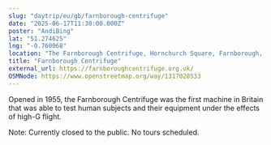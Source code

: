 ```yaml
---
slug: "daytrip/eu/gb/farnborough-centrifuge"
date: "2025-06-17T11:30:00.000Z"
poster: "AndiBing"
lat: "51.274625"
lng: "-0.760068"
location: "The Farnborough Centrifuge, Hornchurch Square, Farnborough, Hampshire, England, GU14 6FW, United Kingdom"
title: "Farnborough Centrifuge"
external_url: https://farnboroughcentrifuge.org.uk/
OSMNode: https://www.openstreetmap.org/way/1317028533
---
```

Opened in 1955, the Farnborough Centrifuge was the first machine in Britain that was able to test human subjects and their equipment under the effects of high-G flight.

Note: Currently closed to the public. No tours scheduled.


